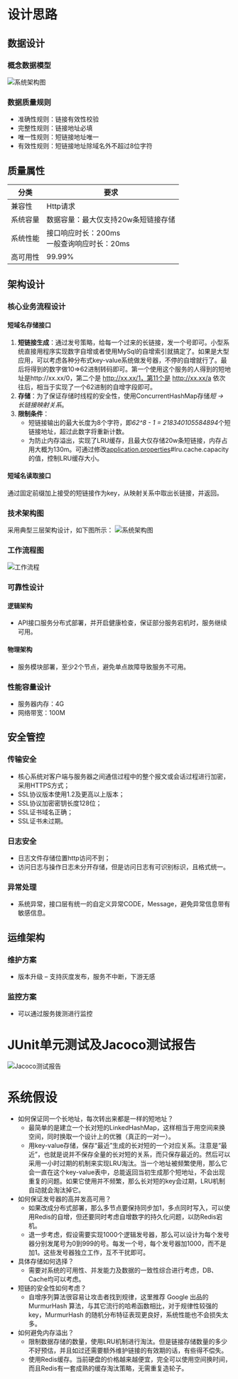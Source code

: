 # 设计思路

## 数据设计
### 概念数据模型
![系统架构图](./doc/概念数据模型.png)

### 数据质量规则
- 准确性规则：链接有效性校验
- 完整性规则：链接地址必填
- 唯一性规则：短链接地址唯一
- 有效性规则：短链接地址除域名外不超过8位字符

## 质量属性
|  分类   | 要求  |
|  ----  | ----  |
| 兼容性  | Http请求 |
| 系统容量 | 数据容量：最大仅支持20w条短链接存储 |
| 系统性能 | 接口响应时长：200ms<br>一般查询响应时长：20ms |
| 高可用性 | 99.99% |

## 架构设计
### 核心业务流程设计
#### 短域名存储接口
1. **短链接生成**：通过发号策略，给每一个过来的长链接，发一个号即可。小型系统直接用程序实现数字自增或者使用MySql的自增索引就搞定了。如果是大型应用，可以考虑各种分布式key-value系统做发号器，不停的自增就行了。最后将得到的数字做10=>62进制转码即可。第一个使用这个服务的人得到的短地址是http://xx.xx/0，第二个是 http://xx.xx/1，第11个是 http://xx.xx/a 依次往后，相当于实现了一个62进制的自增字段即可。
2. **存储**：为了保证存储时线程的安全性，使用ConcurrentHashMap存储*短 -> 长链接映射关系*。
3. **限制条件**：
   - 短链接输出的最大长度为8个字符，即*62^8 - 1 = 218340105584894*个短链接地址，超过此数字将重新计数。
   - 为防止内存溢出，实现了LRU缓存，且最大仅存储20w条短链接，内存占用大概为130m。可通过修改[application.properties](.src/main/resources/application.properties)#lru.cache.capacity的值，控制LRU缓存大小。

#### 短域名读取接口
通过固定前缀加上接受的短链接作为key，从映射关系中取出长链接，并返回。

### 技术架构图
采用典型三层架构设计，如下图所示：
![系统架构图](./doc/系统架构图.png)

### 工作流程图
![工作流程](./doc/工作流程图.png)

### 可靠性设计
#### 逻辑架构
- API接口服务分布式部署，并开启健康检查，保证部分服务宕机时，服务继续可用。
#### 物理架构
- 服务模块部署，至少2个节点，避免单点故障导致服务不可用。

### 性能容量设计
- 服务器内存：4G
- 网络带宽：100M

## 安全管控
### 传输安全 
- 核心系统对客户端与服务器之间通信过程中的整个报文或会话过程进行加密，采用HTTPS方式；
- SSL协议版本使用1.2及更高以上版本；
- SSL协议加密密钥长度128位；
- SSL证书域名正确；
- SSL证书未过期。
### 日志安全
- 日志文件存储位置http访问不到；
- 访问日志与操作日志未分开存储，但是访问日志有可识别标识，且格式统一。
### 异常处理
- 系统异常，接口层有统一的自定义异常CODE，Message，避免异常信息带有敏感信息。

## 运维架构
### 维护方案
- 版本升级 – 支持灰度发布，服务不中断，下游无感

### 监控方案
- 可以通过服务拨测进行监控

# JUnit单元测试及Jacoco测试报告
![Jacoco测试报告](./doc/Jacoco单测覆盖率报告.png)

# 系统假设
- 如何保证同一个长地址，每次转出来都是一样的短地址？
   - 最简单的是建立一个长对短的LinkedHashMap，这样相当于用空间来换空间，同时换取一个设计上的优雅（真正的一对一）。
   - 用key-value存储，保存“最近”生成的长对短的一个对应关系。注意是“最近”，也就是说并不保存全量的长对短的关系，而只保存最近的。然后可以采用一小时过期的机制来实现LRU淘汰。当一个地址被频繁使用，那么它会一直在这个key-value表中，总能返回当初生成那个短地址，不会出现重复的问题。如果它使用并不频繁，那么长对短的key会过期，LRU机制自动就会淘汰掉它。
- 如何保证发号器的高并发高可用？
   - 如果改成分布式部署，那么多节点要保持同步加1，多点同时写入，可以使用Redis的自增，但还要同时考虑自增数字的持久化问题，以防Redis宕机。
   - 退一步考虑，假设需要实现1000个逻辑发号器，那么可以设计为每个发号器分别发尾号为0到999的号。每发一个号，每个发号器加1000，而不是加1。这些发号器独立工作，互不干扰即可。
- 具体存储如何选择？
   - 需要对系统的可用性、并发能力及数据的一致性综合进行考虑，DB、Cache均可以考虑。
- 短链的安全性如何考虑？
   - 自增序列算法很容易让攻击者找到规律，这里推荐 Google 出品的 MurmurHash 算法，与其它流行的哈希函数相比，对于规律性较强的 key，MurmurHash 的随机分布特征表现更良好，系统性能也不会损失太多。
- 如何避免内存溢出？
   - 限制数据存储的数量，使用LRU机制进行淘汰。但是链接存储数量的多少不好预估，并且如过还需要额外维护链接的有效期的话，有些得不偿失。
   - 使用Redis缓存。当前硬盘的价格越来越便宜，完全可以使用空间换时间，而且Redis有一套成熟的缓存淘汰策略，无需重复造轮子。
